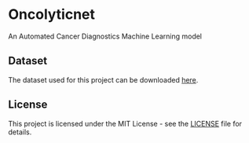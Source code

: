 # Oncolyticnet

An Automated Cancer Diagnostics Machine Learning model 

## Dataset

The dataset used for this project can be downloaded [here](https://www.kaggle.com/datasets/obulisainaren/multi-cancer/data).

## License

This project is licensed under the MIT License - see the [LICENSE](LICENSE) file for details.
